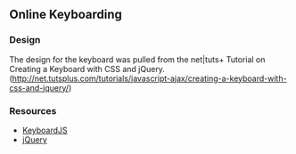 ## Online Keyboarding ##

### Design ##

The design for the keyboard was pulled from the net|tuts+ Tutorial on Creating a Keyboard with CSS and jQuery. (http://net.tutsplus.com/tutorials/javascript-ajax/creating-a-keyboard-with-css-and-jquery/)

### Resources ###

* [KeyboardJS](http://robertwhurst.github.com/KeyboardJS/)
* [jQuery](http://jquery.com)

